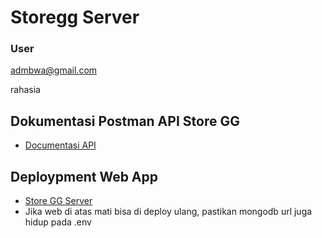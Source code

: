 # Storegg Server

### User

admbwa@gmail.com

rahasia

## Dokumentasi Postman API Store GG

- [Documentasi API](https://documenter.getpostman.com/view/5905015/2s8YmSsgCS#intro)

## Deploypment Web App

- [Store GG Server](https://web-production-8783.up.railway.app/)
- Jika web di atas mati bisa di deploy ulang, pastikan mongodb url juga hidup pada .env

